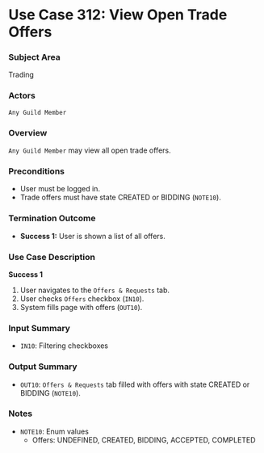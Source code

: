 # Use Case 312: View Open Trade Offers

### Subject Area
Trading

### Actors
`Any Guild Member`

### Overview
`Any Guild Member` may view all open trade offers.

### Preconditions
- User must be logged in.
- Trade offers must have state CREATED or BIDDING (`NOTE10`).

### Termination Outcome
- **Success 1:** User is shown a list of all offers.

### Use Case Description
**Success 1**
1. User navigates to the `Offers & Requests` tab.
2. User checks `Offers` checkbox (`IN10`).
3. System fills page with offers (`OUT10`).

### Input Summary
- `IN10`: Filtering checkboxes

### Output Summary
- `OUT10`: `Offers & Requests` tab filled with offers with state CREATED or BIDDING (`NOTE10`).

### Notes
- `NOTE10`: Enum values
	- Offers: UNDEFINED, CREATED, BIDDING, ACCEPTED, COMPLETED